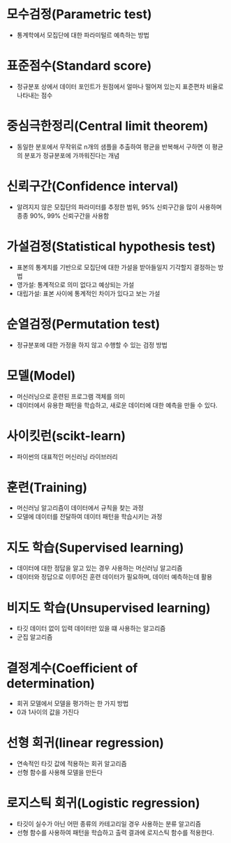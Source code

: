 # 모수검정(Parametric test)
- 통계학에서 모집단에 대한 파라미털르 예측하는 방법

# 표준점수(Standard score)
- 정규분포 상에서 데이터 포인트가 원점에서 얼마나 떨어져 있는지 표준편차 비율로 나타내는 점수

# 중심극한정리(Central limit theorem)
- 동일한 분포에서 무작위로 n개의 샘플을 추출하여 평균을 반복해서 구하면 이 평균의 분포가 정규분포에 가까워진다는 개념

# 신뢰구간(Confidence interval)
- 알려지지 않은 모집단의 파라미터를 추정한 범위, 95% 신뢰구간을 많이 사용하며 종종 90%, 99% 신뢰구간을 사용함

# 가설검정(Statistical hypothesis test)
- 표본의 통계치를 기반으로 모집단에 대한 가설을 받아들일지 기각할지 결정하는 방법
- 영가설: 통계적으로 의미 없다고 예상되는 가설
- 대립가설: 표본 사이에 통계적인 차이가 있다고 보는 가설 

# 순열검정(Permutation test)
- 정규분포에 대한 가정을 하지 않고 수행할 수 있는 검정 방법

# 모델(Model)
- 머신러닝으로 훈련된 프로그램 객체를 의미
- 데이터에서 유용한 패턴을 학습하고, 새로운 데이터에 대한 예측을 만들 수 있다.

# 사이킷런(scikt-learn)
- 파이썬의 대표적인 머신러닝 라이브러리

# 훈련(Training)
- 머신러닝 알고리즘이 데이터에서 규칙을 찾는 과정
- 모델에 데이터를 전달하여 데이터 패턴을 학습시키는 과정

# 지도 학습(Supervised learning)
- 데이터에 대한 정답을 알고 있는 경우 사용하는 머신러닝 알고리즘
- 데이터와 정답으로 이루어진 훈련 데이터가 필요하며, 데이터 예측하는데 활용

# 비지도 학습(Unsupervised learning)
- 타깃 데이터 없이 입력 데이터만 있을 떄 사용하는 알고리즘
- 군집 알고리즘

# 결정계수(Coefficient of determination)
- 회귀 모델에서 모델을 평가하는 한 가지 방법
- 0과 1사이의 값을 가진다

# 선형 회귀(linear regression)
- 연속적인 타깃 값에 적용하는 회귀 알고리즘
- 선형 함수를 사용해 모델을 만든다

# 로지스틱 회귀(Logistic regression)
- 타깃이 실수가 아닌 어떤 종류의 카테고리일 경우 사용하는 분류 알고리즘
- 선형 함수를 사용하여 패턴을 학습하고 출력 결과에 로지스틱 함수를 적용한다. 






